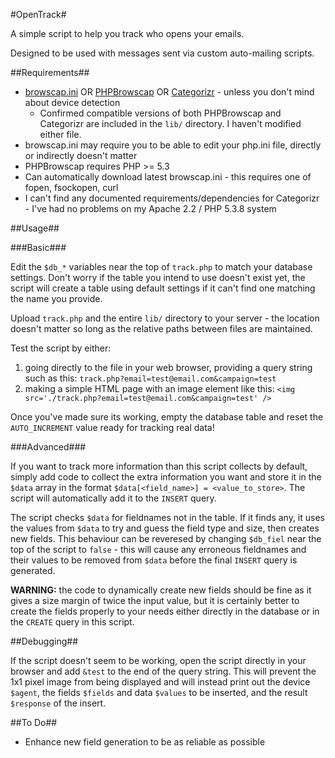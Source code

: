 #OpenTrack#

A simple script to help you track who opens your emails.

Designed to be used with messages sent via custom auto-mailing scripts.

##Requirements##

* [browscap.ini](http://php.net/manual/en/function.get-browser.php) OR [PHPBrowscap](https://github.com/GaretJax/phpbrowscap) OR [Categorizr](https://github.com/bjankord/Categorizr) - unless you don't mind about device detection
  * Confirmed compatible versions of both PHPBrowscap and Categorizr are included in the `lib/` directory. I haven't modified either file.
* browscap.ini may require you to be able to edit your php.ini file, directly or indirectly doesn't matter
*  PHPBrowscap requires PHP >= 5.3
  * Can automatically download latest browscap.ini - this requires one of fopen, fsockopen, curl
* I can't find any documented requirements/dependencies for Categorizr - I've had no problems on my Apache 2.2 / PHP 5.3.8 system

##Usage##

###Basic###

Edit the `$db_*` variables near the top of `track.php` to match your database settings. Don't worry if the table you intend to use doesn't exist yet, the script will create a table using default settings if it can't find one matching the name you provide.

Upload `track.php` and the entire `lib/` directory to your server - the location doesn't matter so long as the relative paths between files are maintained.

Test the script by either:

1. going directly to the file in your web browser, providing a query string such as this: `track.php?email=test@email.com&campaign=test`
2. making a simple HTML page with an image element like this: `<img src='./track.php?email=test@email.com&campaign=test' />`

Once you've made sure its working, empty the database table and reset the `AUTO_INCREMENT` value ready for tracking real data!

###Advanced###

If you want to track more information than this script collects by default, simply add code to collect the extra information you want and store it in the `$data` array in the format `$data[<field_name>] = <value_to_store>`. The script will automatically add it to the `INSERT` query.

The script checks `$data` for fieldnames not in the table. If it finds any, it uses the values from `$data` to try and guess the field type and size, then creates new fields. This behaviour can be reveresed by changing `$db_fiel` near the top of the script to `false` - this will cause any erroneous fieldnames and their values to be removed from `$data` before the final `INSERT` query is generated.

**WARNING:** the code to dynamically create new fields should be fine as it gives a size margin of twice the input value, but it is certainly better to create the fields properly to your needs either directly in the database or in the `CREATE` query in this script.

##Debugging##

If the script doesn't seem to be working, open the script directly in your browser and add `&test` to the end of the query string. This will prevent the 1x1 pixel image from being displayed and will instead print out the device `$agent`, the fields `$fields` and data `$values` to be inserted, and the result `$response` of the insert.

##To Do##

* Enhance new field generation to be as reliable as possible
